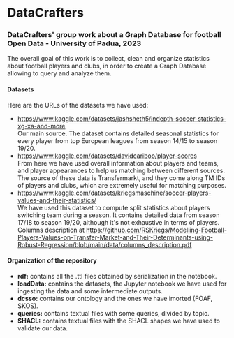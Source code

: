 # DataCrafters
### DataCrafters' group work about a Graph Database for football Open Data - University of Padua, 2023 
The overall goal of this work is to collect, clean and organize statistics about football players and clubs, in order to create a Graph Database allowing to query and analyze them.

#### Datasets
Here are the URLs of the datasets we have used:
* https://www.kaggle.com/datasets/jashsheth5/indepth-soccer-statistics-xg-xa-and-more <br>
  Our main source. The dataset contains detailed seasonal statistics for every player from top European leagues from season 14/15 to season 19/20.
* https://www.kaggle.com/datasets/davidcariboo/player-scores <br>
  From here we have used overall information about players and teams, and player appearances to help us matching between different sources. <br>
  The source of these data is Transfermarkt, and they come along TM IDs of players and clubs, which are extremely useful for matching purposes.
* https://www.kaggle.com/datasets/kriegsmaschine/soccer-players-values-and-their-statistics/  <br>
  We have used this dataset to compute split statistics about players switching team during a season. It contains detailed data from season 17/18 to season 19/20, although it's not exhaustive in terms of players.  <br>
  Columns description at https://github.com/RSKriegs/Modelling-Football-Players-Values-on-Transfer-Market-and-Their-Determinants-using-Robust-Regression/blob/main/data/columns_description.pdf

#### Organization of the repository
* __rdf:__ contains all the .ttl files obtained by serialization in the notebook.
* __loadData:__ contains the datasets, the Jupyter notebook we have used for ingesting the data and some intermediate outputs.
* __dcsso:__ contains our ontology and the ones we have imorted (FOAF, SKOS).
* __queries:__ contains textual files with some queries, divided by topic.
* __SHACL:__ contains textual files with the SHACL shapes we have used to validate our data.
